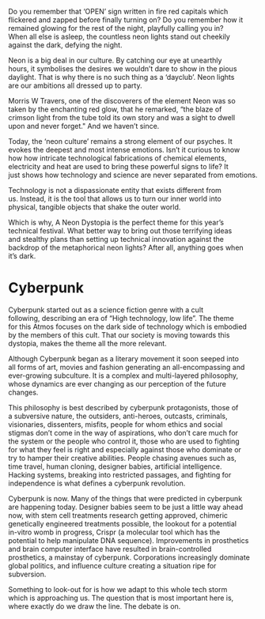 <p><!-- wp:paragraph --></p>
<p>Do you remember that ‘OPEN’ sign written in fire red capitals which<br />
flickered and zapped before finally turning on? Do you remember how it<br />
remained glowing for the rest of the night, playfully calling you in?<br />
When all else is asleep, the countless neon lights stand out cheekily<br />
against the dark, defying the night.</p>
<p><!-- /wp:paragraph --></p>
<p><!-- wp:paragraph --></p>
<p>Neon is a big deal in our culture. By catching our eye at unearthly<br />
hours, it symbolises the desires we wouldn’t dare to show in the pious<br />
daylight. That is why there is no such thing as a ‘dayclub’. Neon lights<br />
 are our ambitions all dressed up to party.</p>
<p><!-- /wp:paragraph --></p>
<p><!-- wp:paragraph --></p>
<p>Morris W Travers, one of the discoverers of the element Neon was so<br />
taken by the enchanting red glow, that he remarked, “the blaze of<br />
crimson light from the tube told its own story and was a sight to dwell<br />
upon and never forget." And we haven’t since.</p>
<p><!-- /wp:paragraph --></p>
<p><!-- wp:paragraph --></p>
<p>Today, the ‘neon culture’ remains a strong element of our psyches. It<br />
 evokes the deepest and most intense emotions. Isn’t it curious to know<br />
how how intricate technological fabrications of chemical elements,<br />
electricity and heat are used to bring these powerful signs to life? It<br />
just shows how technology and science are never separated from emotions.</p>
<p><!-- /wp:paragraph --></p>
<p><!-- wp:paragraph --></p>
<p>Technology is not a dispassionate entity that exists different from<br />
us. Instead, it is the tool that allows us to turn our inner world into<br />
physical, tangible objects that shake the outer world.</p>
<p><!-- /wp:paragraph --></p>
<p><!-- wp:paragraph --></p>
<p>Which is why, A Neon Dystopia is the perfect theme for this year’s<br />
technical festival. What better way to bring out those terrifying ideas<br />
and stealthy plans than setting up technical innovation against the<br />
backdrop of the metaphorical neon lights? After all, anything goes when<br />
it’s dark.</p>
<p><!-- /wp:paragraph --></p>
<p><!-- wp:heading {"level":1} --></p>
<h1><a href="https://github.com/journal-club/wiki-data/blob/master/news/fests/atmos-17/themes.md#cyberpunk"></a></h1>
<p><!-- /wp:heading --></p>
<p><!-- wp:heading {"level":1} --></p>
<h1>Cyberpunk</h1>
<p><!-- /wp:heading --></p>
<p><!-- wp:paragraph --></p>
<p>Cyberpunk started out as a science fiction genre with a cult<br />
following, describing an era of  “High technology, low life”. The theme<br />
for this Atmos focuses on the dark side of technology which is embodied<br />
by the members of this cult. That our society is moving towards this<br />
dystopia, makes the theme all the more relevant.</p>
<p><!-- /wp:paragraph --></p>
<p><!-- wp:paragraph --></p>
<p>Although Cyberpunk began as a literary movement it soon seeped into<br />
all forms of art, movies and fashion generating an all-encompassing and<br />
ever-growing subculture. It is a complex and multi-layered philosophy,<br />
whose dynamics are ever changing as our perception of the future<br />
changes.</p>
<p><!-- /wp:paragraph --></p>
<p><!-- wp:paragraph --></p>
<p>This philosophy is best described by cyberpunk protagonists, those of<br />
 a subversive nature, the outsiders, anti-heroes, outcasts, criminals,<br />
visionaries, dissenters, misfits, people for whom ethics and social<br />
stigmas don’t come in the way of aspirations, who don’t care much for<br />
the system or the people who control it, those who are used to fighting<br />
for what they feel is right and especially against those who dominate or<br />
 try to hamper their creative abilities. People chasing avenues such as,<br />
 time travel, human cloning, designer babies, artificial intelligence.<br />
Hacking systems, breaking into restricted passages, and fighting for<br />
independence is what defines a cyberpunk revolution.</p>
<p><!-- /wp:paragraph --></p>
<p><!-- wp:paragraph --></p>
<p>Cyberpunk is now. Many of the things that were predicted in cyberpunk<br />
 are happening today. Designer babies seem to be just a little way ahead<br />
 now, with stem cell treatments research getting approved, chimeric<br />
genetically engineered treatments possible, the lookout for a potential<br />
in-vitro womb in progress, Crispr (a molecular tool which has the<br />
potential to help manipulate DNA sequence). Improvements in prosthetics<br />
and brain computer interface have resulted in brain-controlled<br />
prosthetics, a mainstay of cyberpunk. Corporations increasingly dominate<br />
 global politics, and influence culture creating a situation ripe for<br />
subversion.</p>
<p><!-- /wp:paragraph --></p>
<p><!-- wp:paragraph --></p>
<p>Something to look-out for is how we adapt to this whole tech storm<br />
which is approaching us. The question that is most important here is,<br />
where exactly do we draw the line. The debate is on.</p>
<p><!-- /wp:paragraph --></p>
